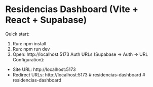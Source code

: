 # Residencias Dashboard (Vite + React + Supabase)
Quick start:
1) Run: npm install
2) Run: npm run dev
3) Open: http://localhost:5173
Auth URLs (Supabase → Auth → URL Configuration):
- Site URL: http://localhost:5173
- Redirect URLs: http://localhost:5173
#   r e s i d e n c i a s - d a s h b o a r d  
 #   r e s i d e n c i a s - d a s h b o a r d  
 